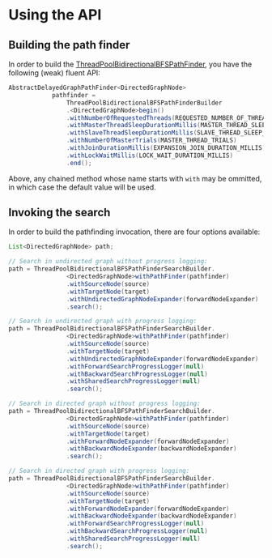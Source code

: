 # Using the API #

## Building the path finder ##

In order to build the [ThreadPoolBidirectionalBFSPathFinder](https://github.com/coderodde/ThreadPoolBidirectionalBFSPathFinder.java/blob/main/src/main/java/com/github/coderodde/graph/pathfinding/delayed/impl/ThreadPoolBidirectionalBFSPathFinder.java), you have the following (weak) fluent API:

```java
AbstractDelayedGraphPathFinder<DirectedGraphNode> 
            pathfinder = 
                ThreadPoolBidirectionalBFSPathFinderBuilder
                .<DirectedGraphNode>begin()
                .withNumberOfRequestedThreads(REQUESTED_NUMBER_OF_THREADS)
                .withMasterThreadSleepDurationMillis(MASTER_THREAD_SLEEP_DURATION)
                .withSlaveThreadSleepDurationMillis(SLAVE_THREAD_SLEEP_DURATION)
                .withNumberOfMasterTrials(MASTER_THREAD_TRIALS)
                .withJoinDurationMillis(EXPANSION_JOIN_DURATION_MILLIS)
                .withLockWaitMillis(LOCK_WAIT_DURATION_MILLIS)
                .end();
```

Above, any chained method whose name starts with `with` may be ommitted, in which case the default value will be used.

## Invoking the search ##

In order to build the pathfinding invocation, there are four options available:

```java
List<DirectedGraphNode> path;

// Search in undirected graph without progress logging:
path = ThreadPoolBidirectionalBFSPathFinderSearchBuilder.
                <DirectedGraphNode>withPathFinder(pathfinder)
                .withSourceNode(source)
                .withTargetNode(target)
                .withUndirectedGraphNodeExpander(forwardNodeExpander)
                .search();

// Search in undirected graph with progress logging:
path = ThreadPoolBidirectionalBFSPathFinderSearchBuilder.
                <DirectedGraphNode>withPathFinder(pathfinder)
                .withSourceNode(source)
                .withTargetNode(target)
                .withUndirectedGraphNodeExpander(forwardNodeExpander)
                .withForwardSearchProgressLogger(null)
                .withBackwardSearchProgressLogger(null)
                .withSharedSearchProgressLogger(null)
                .search();

// Search in directed graph without progress logging:
path = ThreadPoolBidirectionalBFSPathFinderSearchBuilder.
                <DirectedGraphNode>withPathFinder(pathfinder)
                .withSourceNode(source)
                .withTargetNode(target)
                .withForwardNodeExpander(forwardNodeExpander)
                .withBackwardNodeExpander(backwardNodeExpander)
                .search();

// Search in directed graph with progress logging:
path = ThreadPoolBidirectionalBFSPathFinderSearchBuilder.
                <DirectedGraphNode>withPathFinder(pathfinder)
                .withSourceNode(source)
                .withTargetNode(target)
                .withForwardNodeExpander(forwardNodeExpander)
                .withBackwardNodeExpander(backwardNodeExpander)
                .withForwardSearchProgressLogger(null)
                .withBackwardSearchProgressLogger(null)
                .withSharedSearchProgressLogger(null)
                .search();
```
